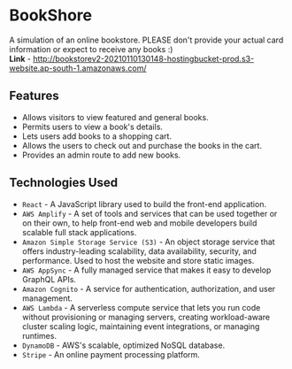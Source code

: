 # BookShore
A simulation of an online bookstore. PLEASE don't provide your actual card information or expect to receive any books :)<br />
**Link** - http://bookstorev2-20210110130148-hostingbucket-prod.s3-website.ap-south-1.amazonaws.com/

## Features
- Allows visitors to view featured and general books.
- Permits users to view a book's details.
- Lets users add books to a shopping cart.
- Allows the users to check out and purchase the books in the cart.
- Provides an admin route to add new books.

## Technologies Used
- `React` - A JavaScript library used to build the front-end application.
- `AWS Amplify` - A set of tools and services that can be used together or on their own, to help front-end web and mobile developers build scalable full stack applications.
- `Amazon Simple Storage Service (S3)` - An object storage service that offers industry-leading scalability, data availability, security, and performance. Used to host the website and store static images.
- `AWS AppSync` - A fully managed service that makes it easy to develop GraphQL APIs.
- `Amazon Cognito` - A service for authentication, authorization, and user management.
- `AWS Lambda` - A serverless compute service that lets you run code without provisioning or managing servers, creating workload-aware cluster scaling logic, maintaining event integrations, or managing runtimes.
- `DynamoDB` - AWS's scalable, optimized NoSQL database.
- `Stripe` - An online payment processing platform.



